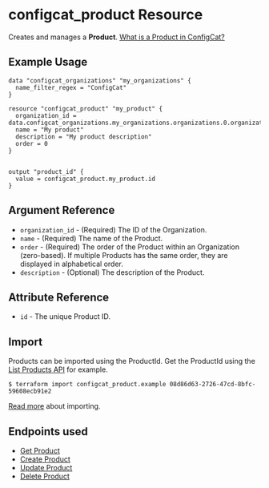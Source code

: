 # configcat_product Resource

Creates and manages a **Product**. [What is a Product in ConfigCat?](https://configcat.com/docs/main-concepts)

## Example Usage

```hcl
data "configcat_organizations" "my_organizations" {
  name_filter_regex = "ConfigCat"
}

resource "configcat_product" "my_product" {
  organization_id = data.configcat_organizations.my_organizations.organizations.0.organization_id
  name = "My product"
  description = "My product description"
  order = 0
}


output "product_id" {
  value = configcat_product.my_product.id
}
```

## Argument Reference

* `organization_id` - (Required) The ID of the Organization.
* `name` - (Required) The name of the Product.
* `order` - (Required) The order of the Product within an Organization (zero-based). If multiple Products has the same order, they are displayed in alphabetical order.
* `description` - (Optional) The description of the Product.

## Attribute Reference

* `id` - The unique Product ID.

## Import

Products can be imported using the ProductId. Get the ProductId using the [List Products API](https://api.configcat.com/docs/#tag/Products/operation/get-products) for example.

```
$ terraform import configcat_product.example 08d86d63-2726-47cd-8bfc-59608ecb91e2
```

[Read more](https://learn.hashicorp.com/tutorials/terraform/state-import) about importing.

## Endpoints used
* [Get Product](https://api.configcat.com/docs/#tag/Products/operation/get-product)
* [Create Product](https://api.configcat.com/docs/#tag/Products/operation/create-product)
* [Update Product](https://api.configcat.com/docs/#tag/Products/operation/update-product)
* [Delete Product](https://api.configcat.com/docs/#tag/Products/operation/delete-product)
